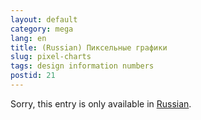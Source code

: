 ```yaml
---
layout: default
category: mega
lang: en
title: (Russian) Пиксельные графики
slug: pixel-charts
tags: design information numbers 
postid: 21
---
```

<p>Sorry, this entry is only available in <a href="http://mega.genn.org/export/getposts.php">Russian</a>.</p>